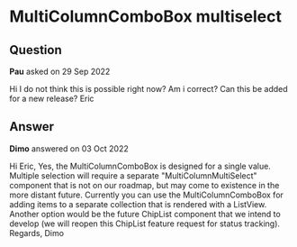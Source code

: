 # MultiColumnComboBox multiselect

## Question

**Pau** asked on 29 Sep 2022

Hi I do not think this is possible right now? Am i correct? Can this be added for a new release? Eric

## Answer

**Dimo** answered on 03 Oct 2022

Hi Eric, Yes, the MultiColumnComboBox is designed for a single value. Multiple selection will require a separate "MultiColumnMultiSelect" component that is not on our roadmap, but may come to existence in the more distant future. Currently you can use the MultiColumnComboBox for adding items to a separate collection that is rendered with a ListView. Another option would be the future ChipList component that we intend to develop (we will reopen this ChipList feature request for status tracking). Regards, Dimo
